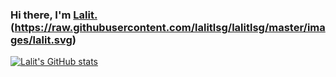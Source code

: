 ### Hi there, I'm [Lalit.](https://lalitlsg.netlify.app/) (https://raw.githubusercontent.com/lalitlsg/lalitlsg/master/images/lalit.svg)

[![Lalit's GitHub stats](https://github-readme-stats.vercel.app/api?username=lalitlsg)](https://github.com/anuraghazra/github-readme-stats)
